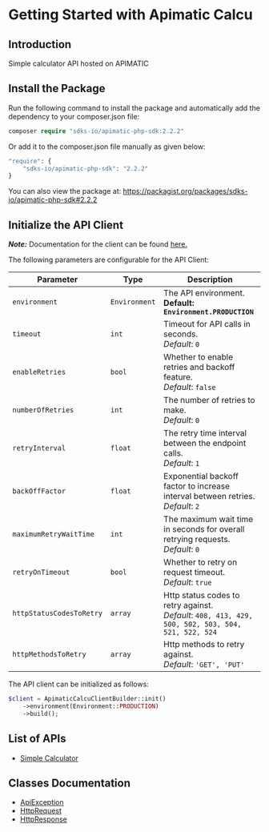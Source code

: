 
# Getting Started with Apimatic Calcu

## Introduction

Simple calculator API hosted on APIMATIC

## Install the Package

Run the following command to install the package and automatically add the dependency to your composer.json file:

```php
composer require "sdks-io/apimatic-php-sdk:2.2.2"
```

Or add it to the composer.json file manually as given below:

```php
"require": {
    "sdks-io/apimatic-php-sdk": "2.2.2"
}
```

You can also view the package at:
https://packagist.org/packages/sdks-io/apimatic-php-sdk#2.2.2

## Initialize the API Client

**_Note:_** Documentation for the client can be found [here.](https://www.github.com/Syed-Subtain/apimatic-php-php-sdk/tree/2.2.2/doc/client.md)

The following parameters are configurable for the API Client:

| Parameter | Type | Description |
|  --- | --- | --- |
| `environment` | `Environment` | The API environment. <br> **Default: `Environment.PRODUCTION`** |
| `timeout` | `int` | Timeout for API calls in seconds.<br>*Default*: `0` |
| `enableRetries` | `bool` | Whether to enable retries and backoff feature.<br>*Default*: `false` |
| `numberOfRetries` | `int` | The number of retries to make.<br>*Default*: `0` |
| `retryInterval` | `float` | The retry time interval between the endpoint calls.<br>*Default*: `1` |
| `backOffFactor` | `float` | Exponential backoff factor to increase interval between retries.<br>*Default*: `2` |
| `maximumRetryWaitTime` | `int` | The maximum wait time in seconds for overall retrying requests.<br>*Default*: `0` |
| `retryOnTimeout` | `bool` | Whether to retry on request timeout.<br>*Default*: `true` |
| `httpStatusCodesToRetry` | `array` | Http status codes to retry against.<br>*Default*: `408, 413, 429, 500, 502, 503, 504, 521, 522, 524` |
| `httpMethodsToRetry` | `array` | Http methods to retry against.<br>*Default*: `'GET', 'PUT'` |

The API client can be initialized as follows:

```php
$client = ApimaticCalcuClientBuilder::init()
    ->environment(Environment::PRODUCTION)
    ->build();
```

## List of APIs

* [Simple Calculator](https://www.github.com/Syed-Subtain/apimatic-php-php-sdk/tree/2.2.2/doc/controllers/simple-calculator.md)

## Classes Documentation

* [ApiException](https://www.github.com/Syed-Subtain/apimatic-php-php-sdk/tree/2.2.2/doc/api-exception.md)
* [HttpRequest](https://www.github.com/Syed-Subtain/apimatic-php-php-sdk/tree/2.2.2/doc/http-request.md)
* [HttpResponse](https://www.github.com/Syed-Subtain/apimatic-php-php-sdk/tree/2.2.2/doc/http-response.md)

